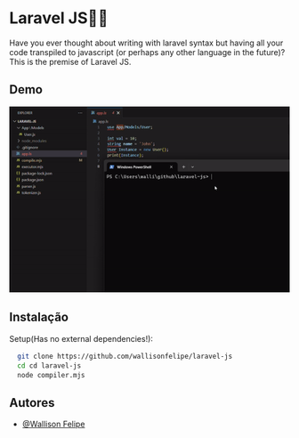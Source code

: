 
# Laravel JS🚀🚀

Have you ever thought about writing with laravel syntax but having all your code transpiled to javascript (or perhaps any other language in the future)? This is the premise of Laravel JS.


## Demo

![Demonstração](https://github.com/wallisonfelipe/laravel-js/raw/refs/heads/main/public/demo.gif)


## Instalação

Setup(Has no external dependencies!):

```bash
  git clone https://github.com/wallisonfelipe/laravel-js
  cd cd laravel-js
  node compiler.mjs
```
    
## Autores

- [@Wallison Felipe](https://github.com/wallisonfelipe)

